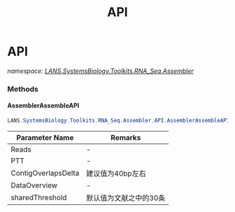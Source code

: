 ﻿---
title: API
---

# API
_namespace: [LANS.SystemsBiology.Toolkits.RNA_Seq.Assembler](N-LANS.SystemsBiology.Toolkits.RNA_Seq.Assembler.html)_





### Methods

#### AssemblerAssembleAPI
```csharp
LANS.SystemsBiology.Toolkits.RNA_Seq.Assembler.API.AssemblerAssembleAPI(System.Collections.Generic.IEnumerable{LANS.SystemsBiology.SequenceModel.NucleotideModels.Contig},LANS.SystemsBiology.Assembly.NCBI.GenBank.TabularFormat.PTT,System.Int32,Microsoft.VisualBasic.DocumentFormat.Csv.DocumentStream.File@,System.Int32,System.Int32)
```


|Parameter Name|Remarks|
|--------------|-------|
|Reads|-|
|PTT|-|
|ContigOverlapsDelta|建议值为40bp左右|
|DataOverview|-|
|sharedThreshold|默认值为文献之中的30条|



